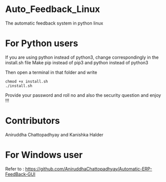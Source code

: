 # Auto_Feedback_Linux
The automatic feedback system in python linux

# For Python users
If you are using python instead of python3, change correspondingly in the install.sh file
Make pip instead of pip3 and python instead of python3

Then open a terminal in that folder and write
```
chmod +x install.sh
./install.sh
```

Provide your password and roll no and also the security question and enjoy !!!

# Contributors
Aniruddha Chattopadhyay and Kanishka Halder

# For Windows user
Refer to : https://github.com/AniruddhaChattopadhyay/Automatic-ERP-FeedBack-GUI
